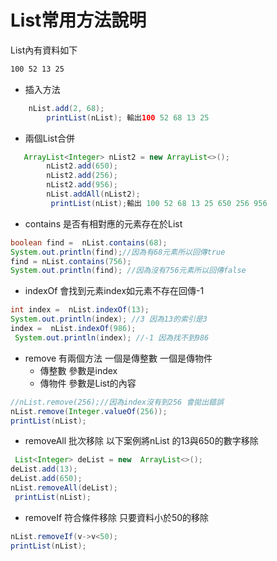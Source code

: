 # List常用方法說明
List內有資料如下
```txt
100 52 13 25 
```
+ 插入方法 
```java
    nList.add(2, 68);
	    printList(nList); 輸出100 52 68 13 25 
```
+ 兩個List合併
```java
   ArrayList<Integer> nList2 = new ArrayList<>();
	    nList2.add(650);
	    nList2.add(256);
	    nList2.add(956);
	    nList.addAll(nList2);
	     printList(nList);輸出 100 52 68 13 25 650 256 956 
```
+ contains 是否有相對應的元素存在於List
```java
boolean find =  nList.contains(68);
System.out.println(find);//因為有68元素所以回傳true
find = nList.contains(756);
System.out.println(find); //因為沒有756元素所以回傳false
```
+ indexOf 會找到元素index如元素不存在回傳-1
```java
int index =  nList.indexOf(13);
System.out.println(index); //3 因為13的索引是3
index =  nList.indexOf(986);
 System.out.println(index); //-1 因為找不到986
```
+ remove 有兩個方法 一個是傳整數 一個是傳物件
  + 傳整數 參數是index
  + 傳物件 參數是List的內容
```java
//nList.remove(256);//因為index沒有到256 會拋出錯誤
nList.remove(Integer.valueOf(256));
printList(nList);
```
+ removeAll 批次移除 以下案例將nList 的13與650的數字移除
```java
 List<Integer> deList = new  ArrayList<>();
deList.add(13);
deList.add(650);
nList.removeAll(deList);
 printList(nList);
```
+ removeIf 符合條件移除 只要資料小於50的移除
```java
nList.removeIf(v->v<50);
printList(nList);
```
